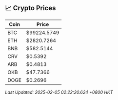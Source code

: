 ## 📈 Crypto Prices

| Coin | Price |
| ---- | ----- |
| BTC | $99224.5749 |
| ETH | $2820.7264 |
| BNB | $582.5144 |
| CRV | $0.5392 |
| ARB | $0.4813 |
| OKB | $47.7366 |
| DOGE | $0.2696 |

_Last Updated: 2025-02-05 02:22:20.624 +0800 HKT_